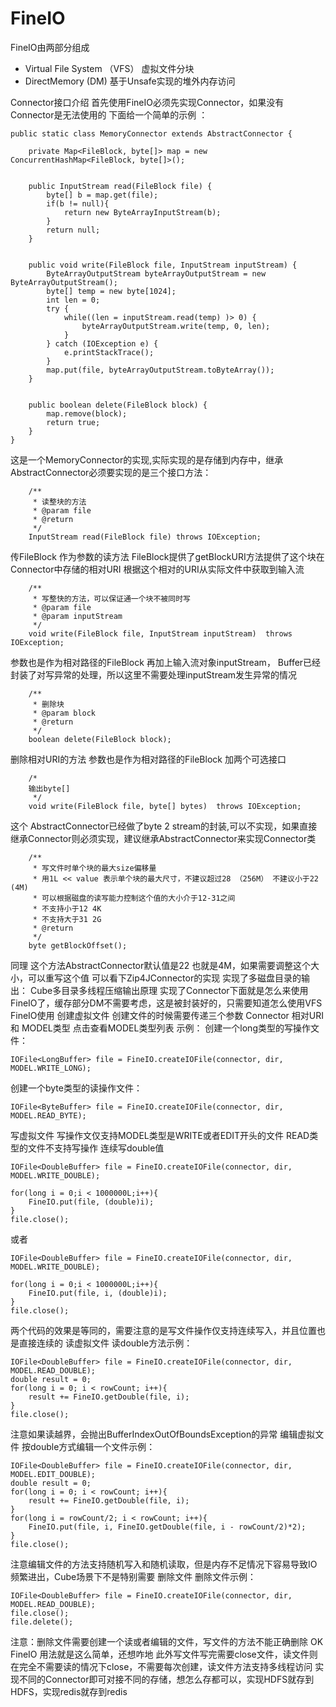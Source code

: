 # FineIO


FineIO由两部分组成
  - Virtual File System （VFS）  虚拟文件分块
  - DirectMemory (DM)  基于Unsafe实现的堆外内存访问

Connector接口介绍
首先使用FineIO必须先实现Connector，如果没有Connector是无法使用的
下面给一个简单的示例 ：
    
    public static class MemoryConnector extends AbstractConnector {
 
        private Map<FileBlock, byte[]> map = new ConcurrentHashMap<FileBlock, byte[]>();
     
         
        public InputStream read(FileBlock file) {
            byte[] b = map.get(file);
            if(b != null){
                return new ByteArrayInputStream(b);
            }
            return null;
        }
     
         
        public void write(FileBlock file, InputStream inputStream) {
            ByteArrayOutputStream byteArrayOutputStream = new ByteArrayOutputStream();
            byte[] temp = new byte[1024];
            int len = 0;
            try {
                while((len = inputStream.read(temp) )> 0) {
                    byteArrayOutputStream.write(temp, 0, len);
                }
            } catch (IOException e) {
                e.printStackTrace();
            }
            map.put(file, byteArrayOutputStream.toByteArray());
        }
     
         
        public boolean delete(FileBlock block) {
            map.remove(block);
            return true;
        }
    }

这是一个MemoryConnector的实现,实际实现的是存储到内存中，继承AbstractConnector必须要实现的是三个接口方法：
    
        /**
         * 读整块的方法
         * @param file
         * @return
         */
        InputStream read(FileBlock file) throws IOException;

传FileBlock 作为参数的读方法 FileBlock提供了getBlockURI方法提供了这个块在Connector中存储的相对URI
根据这个相对的URI从实际文件中获取到输入流
    
        /**
         * 写整快的方法，可以保证通一个块不被同时写
         * @param file
         * @param inputStream
         */
        void write(FileBlock file, InputStream inputStream)  throws IOException;

参数也是作为相对路径的FileBlock 再加上输入流对象inputStream， Buffer已经封装了对写异常的处理，所以这里不需要处理inputStream发生异常的情况

        /**
         * 删除块
         * @param block
         * @return
         */
        boolean delete(FileBlock block);

删除相对URI的方法 参数也是作为相对路径的FileBlock
加两个可选接口

        /*
        输出byte[]
         */
        void write(FileBlock file, byte[] bytes)  throws IOException;

这个 AbstractConnector已经做了byte 2 stream的封装,可以不实现，如果直接继承Connector则必须实现，建议继承AbstractConnector来实现Connector类

        /**
         * 写文件时单个块的最大size偏移量
         * 用1L << value 表示单个块的最大尺寸，不建议超过28 （256M） 不建议小于22 (4M)
         * 可以根据磁盘的读写能力控制这个值的大小介于12-31之间
         * 不支持小于12 4K
         * 不支持大于31 2G
         * @return
         */
        byte getBlockOffset();

同理 这个方法AbstractConnector默认值是22 也就是4M，如果需要调整这个大小，可以重写这个值
可以看下Zip4JConnector的实现 实现了多磁盘目录的输出： Cube多目录多线程压缩输出原理
实现了Connector下面就是怎么来使用FineIO了，缓存部分DM不需要考虑，这是被封装好的，只需要知道怎么使用VFS
FineIO使用
创建虚拟文件
创建文件的时候需要传递三个参数 Connector 相对URI 和 MODEL类型 点击查看MODEL类型列表
示例：
创建一个long类型的写操作文件：

    IOFile<LongBuffer> file = FineIO.createIOFile(connector, dir, MODEL.WRITE_LONG);

创建一个byte类型的读操作文件：

    IOFile<ByteBuffer> file = FineIO.createIOFile(connector, dir, MODEL.READ_BYTE);

写虚拟文件
写操作文仅支持MODEL类型是WRITE或者EDIT开头的文件 READ类型的文件不支持写操作
连续写double值

    IOFile<DoubleBuffer> file = FineIO.createIOFile(connector, dir, MODEL.WRITE_DOUBLE);
     
    for(long i = 0;i < 1000000L;i++){
        FineIO.put(file, (double)i);
    }
    file.close();

或者

    IOFile<DoubleBuffer> file = FineIO.createIOFile(connector, dir, MODEL.WRITE_DOUBLE);
     
    for(long i = 0;i < 1000000L;i++){
        FineIO.put(file, i, (double)i);
    }
    file.close();

两个代码的效果是等同的，需要注意的是写文件操作仅支持连续写入，并且位置也是直接连续的
读虚拟文件
读double方法示例：

    IOFile<DoubleBuffer> file = FineIO.createIOFile(connector, dir, MODEL.READ_DOUBLE);
    double result = 0;
    for(long i = 0; i < rowCount; i++){
        result += FineIO.getDouble(file, i);
    }
    file.close();

注意如果读越界，会抛出BufferIndexOutOfBoundsException的异常
编辑虚拟文件
按double方式编辑一个文件示例：

    IOFile<DoubleBuffer> file = FineIO.createIOFile(connector, dir, MODEL.EDIT_DOUBLE);
    double result = 0;
    for(long i = 0; i < rowCount; i++){
        result += FineIO.getDouble(file, i);
    }
    for(long i = rowCount/2; i < rowCount; i++){
        FineIO.put(file, i, FineIO.getDouble(file, i - rowCount/2)*2);
    }
    file.close();

注意编辑文件的方法支持随机写入和随机读取，但是内存不足情况下容易导致IO频繁进出，Cube场景下不是特别需要
删除文件
删除文件示例：

    IOFile<DoubleBuffer> file = FineIO.createIOFile(connector, dir, MODEL.READ_DOUBLE);
    file.close();
    file.delete();

注意：删除文件需要创建一个读或者编辑的文件，写文件的方法不能正确删除
OK FineIO 用法就是这么简单，还想咋地
此外写文件写完需要close文件，读文件则在完全不需要读的情况下close，不需要每次创建，读文件方法支持多线程访问
实现不同的Connector即可对接不同的存储，想怎么存都可以，实现HDFS就存到HDFS，实现redis就存到redis
